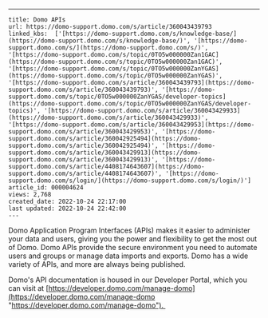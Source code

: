 ---
    title: Domo APIs
    url: https://domo-support.domo.com/s/article/360043439793
    linked_kbs:  ['[https://domo-support.domo.com/s/knowledge-base/](https://domo-support.domo.com/s/knowledge-base/)', '[https://domo-support.domo.com/s/](https://domo-support.domo.com/s/)', '[https://domo-support.domo.com/s/topic/0TO5w000000Zan1GAC](https://domo-support.domo.com/s/topic/0TO5w000000Zan1GAC)', '[https://domo-support.domo.com/s/topic/0TO5w000000ZanYGAS](https://domo-support.domo.com/s/topic/0TO5w000000ZanYGAS)', '[https://domo-support.domo.com/s/article/360043439793](https://domo-support.domo.com/s/article/360043439793)', '[https://domo-support.domo.com/s/topic/0TO5w000000ZanYGAS/developer-topics](https://domo-support.domo.com/s/topic/0TO5w000000ZanYGAS/developer-topics)', '[https://domo-support.domo.com/s/article/360043429933](https://domo-support.domo.com/s/article/360043429933)', '[https://domo-support.domo.com/s/article/360043429953](https://domo-support.domo.com/s/article/360043429953)', '[https://domo-support.domo.com/s/article/360042925494](https://domo-support.domo.com/s/article/360042925494)', '[https://domo-support.domo.com/s/article/360043429913](https://domo-support.domo.com/s/article/360043429913)', '[https://domo-support.domo.com/s/article/4408174643607](https://domo-support.domo.com/s/article/4408174643607)', '[https://domo-support.domo.com/s/login/](https://domo-support.domo.com/s/login/)']
    article_id: 000004624
    views: 2,768
    created_date: 2022-10-24 22:17:00
    last updated: 2022-10-24 22:42:00
    ---



Domo Application Program Interfaces (APIs) makes it easier to administer your data and users, giving you the power and flexibility to get the most out of Domo. Domo APIs provide the secure environment you need to automate users and groups or manage data imports and exports. Domo has a wide variety of APIs, and more are always being published.


Domo's API documentation is housed in our Developer Portal, which you can visit at [https://developer.domo.com/manage-domo](https://developer.domo.com/manage-domo "https://developer.domo.com/manage-domo"). 

